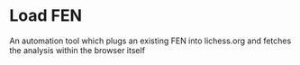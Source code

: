 # Load FEN

An automation tool which plugs an existing FEN into lichess.org and fetches the analysis within the browser itself
